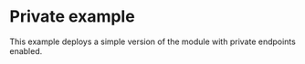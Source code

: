 # Private example

This example deploys a simple version of the module with private endpoints enabled.
